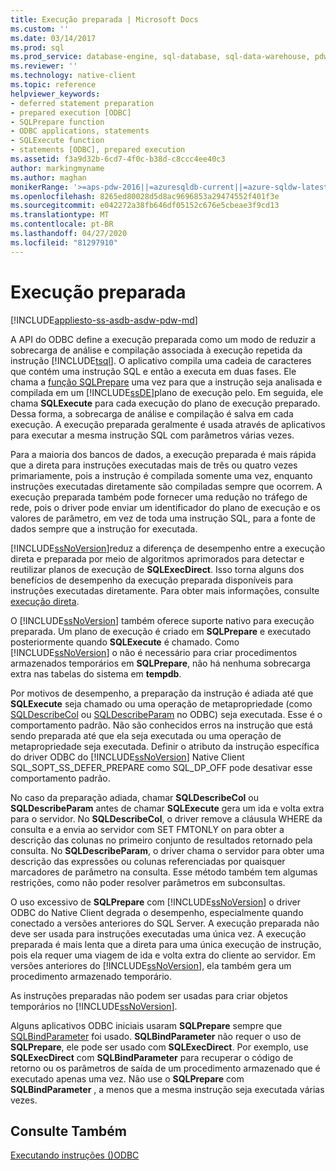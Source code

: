 ```yaml
---
title: Execução preparada | Microsoft Docs
ms.custom: ''
ms.date: 03/14/2017
ms.prod: sql
ms.prod_service: database-engine, sql-database, sql-data-warehouse, pdw
ms.reviewer: ''
ms.technology: native-client
ms.topic: reference
helpviewer_keywords:
- deferred statement preparation
- prepared execution [ODBC]
- SQLPrepare function
- ODBC applications, statements
- SQLExecute function
- statements [ODBC], prepared execution
ms.assetid: f3a9d32b-6cd7-4f0c-b38d-c8ccc4ee40c3
author: markingmyname
ms.author: maghan
monikerRange: '>=aps-pdw-2016||=azuresqldb-current||=azure-sqldw-latest||>=sql-server-2016||=sqlallproducts-allversions||>=sql-server-linux-2017||=azuresqldb-mi-current'
ms.openlocfilehash: 8265ed80028d5d8ac9696853a29474552f401f3e
ms.sourcegitcommit: e042272a38fb646df05152c676e5cbeae3f9cd13
ms.translationtype: MT
ms.contentlocale: pt-BR
ms.lasthandoff: 04/27/2020
ms.locfileid: "81297910"
---
```

# <a name="prepared-execution"></a>Execução preparada
[!INCLUDE[appliesto-ss-asdb-asdw-pdw-md](../../../includes/appliesto-ss-asdb-asdw-pdw-md.md)]

  A API do ODBC define a execução preparada como um modo de reduzir a sobrecarga de análise e compilação associada à execução repetida da instrução [!INCLUDE[tsql](../../../includes/tsql-md.md)]. O aplicativo compila uma cadeia de caracteres que contém uma instrução SQL e então a executa em duas fases. Ele chama a [função SQLPrepare](https://go.microsoft.com/fwlink/?LinkId=59360) uma vez para que a instrução seja analisada e compilada em um [!INCLUDE[ssDE](../../../includes/ssde-md.md)]plano de execução pelo. Em seguida, ele chama **SQLExecute** para cada execução do plano de execução preparado. Dessa forma, a sobrecarga de análise e compilação é salva em cada execução. A execução preparada geralmente é usada através de aplicativos para executar a mesma instrução SQL com parâmetros várias vezes.  
  
 Para a maioria dos bancos de dados, a execução preparada é mais rápida que a direta para instruções executadas mais de três ou quatro vezes primariamente, pois a instrução é compilada somente uma vez, enquanto instruções executadas diretamente são compiladas sempre que ocorrem. A execução preparada também pode fornecer uma redução no tráfego de rede, pois o driver pode enviar um identificador do plano de execução e os valores de parâmetro, em vez de toda uma instrução SQL, para a fonte de dados sempre que a instrução for executada.  
  
 [!INCLUDE[ssNoVersion](../../../includes/ssnoversion-md.md)]reduz a diferença de desempenho entre a execução direta e preparada por meio de algoritmos aprimorados para detectar e reutilizar planos de execução de **SQLExecDirect**. Isso torna alguns dos benefícios de desempenho da execução preparada disponíveis para instruções executadas diretamente. Para obter mais informações, consulte [execução direta](../../../relational-databases/native-client-odbc-queries/executing-statements/direct-execution.md).  
  
 O [!INCLUDE[ssNoVersion](../../../includes/ssnoversion-md.md)] também oferece suporte nativo para execução preparada. Um plano de execução é criado em **SQLPrepare** e executado posteriormente quando **SQLExecute** é chamado. Como [!INCLUDE[ssNoVersion](../../../includes/ssnoversion-md.md)] o não é necessário para criar procedimentos armazenados temporários em **SQLPrepare**, não há nenhuma sobrecarga extra nas tabelas do sistema em **tempdb**.  
  
 Por motivos de desempenho, a preparação da instrução é adiada até que **SQLExecute** seja chamado ou uma operação de metapropriedade (como [SQLDescribeCol](../../../relational-databases/native-client-odbc-api/sqldescribecol.md) ou [SQLDescribeParam](../../../relational-databases/native-client-odbc-api/sqldescribeparam.md) no ODBC) seja executada. Esse é o comportamento padrão. Não são conhecidos erros na instrução que está sendo preparada até que ela seja executada ou uma operação de metapropriedade seja executada. Definir o atributo da instrução específica do driver ODBC do [!INCLUDE[ssNoVersion](../../../includes/ssnoversion-md.md)] Native Client SQL_SOPT_SS_DEFER_PREPARE como SQL_DP_OFF pode desativar esse comportamento padrão.  
  
 No caso da preparação adiada, chamar **SQLDescribeCol** ou **SQLDescribeParam** antes de chamar **SQLExecute** gera um ida e volta extra para o servidor. No **SQLDescribeCol**, o driver remove a cláusula WHERE da consulta e a envia ao servidor com SET FMTONLY on para obter a descrição das colunas no primeiro conjunto de resultados retornado pela consulta. No **SQLDescribeParam**, o driver chama o servidor para obter uma descrição das expressões ou colunas referenciadas por quaisquer marcadores de parâmetro na consulta. Esse método também tem algumas restrições, como não poder resolver parâmetros em subconsultas.  
  
 O uso excessivo de **SQLPrepare** com [!INCLUDE[ssNoVersion](../../../includes/ssnoversion-md.md)] o driver ODBC do Native Client degrada o desempenho, especialmente quando conectado a versões anteriores do SQL Server. A execução preparada não deve ser usada para instruções executadas uma única vez. A execução preparada é mais lenta que a direta para uma única execução de instrução, pois ela requer uma viagem de ida e volta extra do cliente ao servidor. Em versões anteriores do [!INCLUDE[ssNoVersion](../../../includes/ssnoversion-md.md)], ela também gera um procedimento armazenado temporário.  
  
 As instruções preparadas não podem ser usadas para criar objetos temporários no [!INCLUDE[ssNoVersion](../../../includes/ssnoversion-md.md)].  
  
 Alguns aplicativos ODBC iniciais usaram **SQLPrepare** sempre que [SQLBindParameter](../../../relational-databases/native-client-odbc-api/sqlbindparameter.md) foi usado. **SQLBindParameter** não requer o uso de **SQLPrepare**, ele pode ser usado com **SQLExecDirect**. Por exemplo, use **SQLExecDirect** com **SQLBindParameter** para recuperar o código de retorno ou os parâmetros de saída de um procedimento armazenado que é executado apenas uma vez. Não use o **SQLPrepare** com **SQLBindParameter** , a menos que a mesma instrução seja executada várias vezes.  
  
## <a name="see-also"></a>Consulte Também  
 [Executando instruções &#40;&#41;ODBC](../../../relational-databases/native-client-odbc-queries/executing-statements/executing-statements-odbc.md)  
  
  
